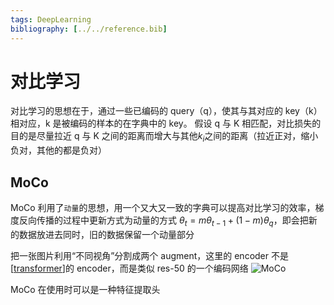 ```yaml
---
tags: DeepLearning
bibliography: [../../reference.bib]
---
```


# 对比学习

对比学习的思想在于，通过一些已编码的 query（q），使其与其对应的 key（k）相对应，k 是被编码的样本的在字典中的 key。
假设 q 与 K 相匹配，对比损失的目的是尽量拉近 q 与 K 之间的距离而增大与其他$k_i$之间的距离（拉近正对，缩小负对，其他的都是负对）

## MoCo

MoCo 利用了`动量`的思想，用一个又大又一致的字典可以提高对比学习的效率，梯度反向传播的过程中更新方式为动量的方式 $\theta_t=m \theta_{t-1}+(1-m)\theta_q$，即会把新的数据放进去同时，旧的数据保留一个动量部分

把一张图片利用“不同视角”分割成两个 augment，这里的 encoder 不是[[transformer]]的 encoder，而是类似 res-50 的一个编码网络
![MoCo](../../attachments/MoCo.png)

MoCo 在使用时可以是一种特征提取头

[//begin]: # "Autogenerated link references for markdown compatibility"
[transformer]: ../concept/transformer.md "Transformer"
[//end]: # "Autogenerated link references"
